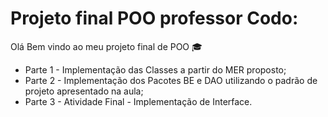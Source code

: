 # Projeto final POO professor Codo:
Olá Bem vindo ao meu projeto final de POO :mortar_board:
 - Parte 1 - Implementação das Classes a partir do MER proposto;
 - Parte 2 - Implementação dos Pacotes BE e DAO utilizando o padrão de projeto apresentado na aula;
 - Parte 3 - Atividade Final - Implementação de Interface.